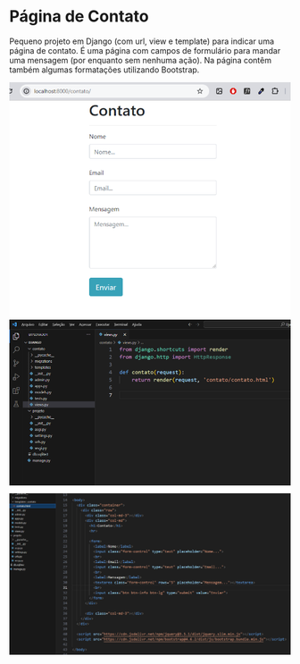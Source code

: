 # Página de Contato

Pequeno projeto em Django (com url, view e template) para indicar uma página de contato. É uma página com campos de formulário para mandar uma mensagem (por enquanto sem nenhuma ação). Na página contêm também algumas formatações utilizando Bootstrap.

<img src = "https://github.com/allesantos/allesantos/blob/main/imagens/Django/Pequenos-Projetos/Pagina-de-Contato/Contato1.png">

<img src = "https://github.com/allesantos/allesantos/blob/main/imagens/Django/Pequenos-Projetos/Pagina-de-Contato/Contato2.png">

<img src = "https://github.com/allesantos/allesantos/blob/main/imagens/Django/Pequenos-Projetos/Pagina-de-Contato/Contato3.png">

